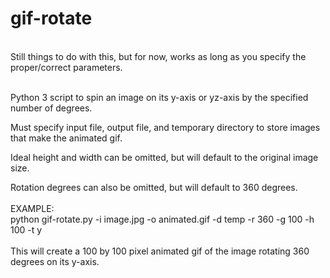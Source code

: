 # gif-rotate
<br>
Still things to do with this, but for now, works as long as you specify the proper/correct parameters.<br>
<br>
<p>Python 3 script to spin an image on its y-axis or yz-axis by the specified number of degrees.
<p>Must specify input file, output file, and temporary directory to store images that make the animated gif.
<p>Ideal height and width can be omitted, but will default to the original image size.
<p>Rotation degrees can also be omitted, but will default to 360 degrees.
<br>
<br>
EXAMPLE:<br>
python gif-rotate.py -i image.jpg -o animated.gif -d temp -r 360 -g 100 -h 100 -t y
<br>
<br>
This will create a 100 by 100 pixel animated gif of the image rotating 360 degrees on its y-axis.
